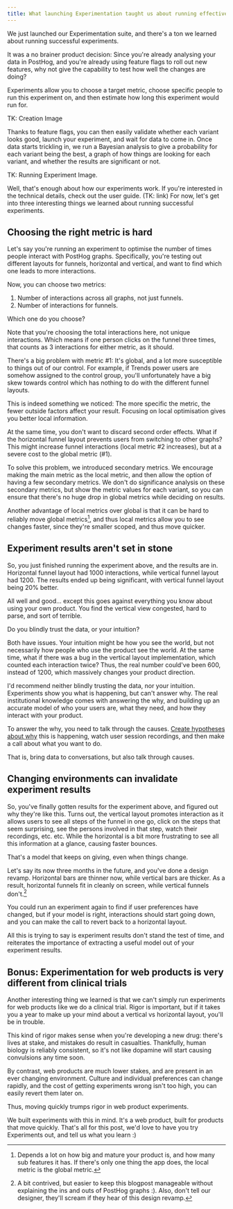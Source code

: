 ```yaml
---
title: What launching Experimentation taught us about running effective A/B tests
---
```


We just launched our Experimentation suite, and there's a ton we learned about running successful experiments.

It was a no brainer product decision: Since you're already analysing your data in PostHog, and you're already using feature flags to roll out new features, why not give the capability to test how well the changes are doing?

Experiments allow you to choose a target metric, choose specific people to run this experiment on, and then estimate how long this experiment would run for.

TK: Creation Image

Thanks to feature flags, you can then easily validate whether each variant looks good, launch your experiment, and wait for data to come in. Once data starts trickling in, we run a Bayesian analysis to give a probability for each variant being the best, a graph of how things are looking for each variant, and whether the results are significant or not.

TK: Running Experiment Image.

Well, that's enough about how our experiments work. If you're interested in the technical details, check out the user guide. (TK: link) For now, let's get into three interesting things we learned about running successful experiments.


## Choosing the right metric is hard

Let's say you're running an experiment to optimise the number of times people interact with PostHog graphs. Specifically, you're testing out different layouts for funnels, horizontal and vertical, and want to find which one leads to more interactions.

Now, you can choose two metrics:

1. Number of interactions across all graphs, not just funnels.
2. Number of interactions for funnels.

Which one do you choose?

Note that you're choosing the total interactions here, not unique interactions. Which means if one person clicks on the funnel three times, that counts as 3 interactions for either metric, as it should.

There's a big problem with metric #1: It's global, and a lot more susceptible to things out of our control. For example, if Trends power users are somehow assigned to the control group, you'll unfortunately have a big skew towards control which has nothing to do with the different funnel layouts.

This is indeed something we noticed: The more specific the metric, the fewer outside factors affect your result. Focusing on local optimisation gives you better local information.

At the same time, you don't want to discard second order effects. What if the horizontal funnel layout prevents users from switching to other graphs? This might increase funnel interactions (local metric #2 increases), but at a severe cost to the global metric (#1).

To solve this problem, we introduced secondary metrics. We encourage making the main metric as the local metric, and then allow the option of having a few secondary metrics. We don't do significance analysis on these secondary metrics, but show the metric values for each variant, so you can ensure that there's no huge drop in global metrics while deciding on results.

Another advantage of local metrics over global is that it can be hard to reliably move global metrics[^2], and thus local metrics allow you to see changes faster, since they're smaller scoped, and thus move quicker.

[^2]: Depends a lot on how big and mature your product is, and how many sub features it has. If there's only one thing the app does, the local metric is the global metric.

## Experiment results aren't set in stone

So, you just finished running the experiment above, and the results are in. Horizontal funnel layout had 1000 interactions, while vertical funnel layout had 1200. The results ended up being significant, with vertical funnel layout being 20% better.

All well and good... except this goes against everything you know about using your own product. You find the vertical view congested, hard to parse, and sort of terrible.

Do you blindly trust the data, or your intuition?

Both have issues. Your intuition might be how you see the world, but not necessarily how people who use the product see the world. At the same time, what if there was a bug in the vertical layout implementation, which counted each interaction twice? Thus, the real number could've been 600, instead of 1200, which massively changes your product direction.

I'd recommend neither blindly trusting the data, nor your intuition. Experiments show you what is happening, but can't answer why. The real institutional knowledge comes with answering the why, and building up  an accurate model of who your users are, what they need, and how they interact with your product.

To answer the why, you need to talk through the causes. [Create hypotheses about why](https://neilkakkar.com/Bayes-Theorem-Framework-for-Critical-Thinking.html) this is happening, watch user session recordings, and then make a call about what you want to do.

That is, bring data to conversations, but also talk through causes.


## Changing environments can invalidate experiment results

So, you've finally gotten results for the experiment above, and figured out why they're like this. Turns out, the vertical layout promotes interaction as it allows users to see all steps of the funnel in one go, click on the steps that seem surprising, see the persons involved in that step, watch their recordings, etc. etc. While the horizontal is a bit more frustrating to see all this information at a glance, causing faster bounces.

That's a model that keeps on giving, even when things change.

Let's say its now three months in the future, and you've done a design revamp. Horizontal bars are thinner now, while vertical bars are thicker. As a result, horizontal funnels fit in cleanly on screen, while vertical funnels don't.[^4]

You could run an experiment again to find if user preferences have changed, but if your model is right, interactions should start going down, and you can make the call to revert back to a horizontal layout.

[^4]: A bit contrived, but easier to keep this blogpost manageable without explaining the ins and outs of PostHog graphs :). Also, don't tell our designer, they'll scream if they hear of this design revamp.

All this is trying to say is experiment results don't stand the test of time, and reiterates the importance of extracting a useful model out of your experiment results.


## Bonus: Experimentation for web products is very different from clinical trials

Another interesting thing we learned is that we can't simply run experiments for web products like we do a clinical trial. Rigor is important, but if it takes you a year to make up your mind about a vertical vs horizontal layout, you'll be in trouble.

This kind of rigor makes sense when you're developing a new drug: there's lives at stake, and mistakes do result in casualties. Thankfully, human biology is reliably consistent, so it's not like dopamine will start causing convulsions any time soon.

By contrast, web products are much lower stakes, and are present in an ever changing environment. Culture and individual preferences can change rapidly, and the cost of getting experiments wrong isn't too high, you can easily revert them later on.

Thus, moving quickly trumps rigor in web product experiments.

We built experiments with this in mind. It's a web product, built for products that move quickly. That's all for this post, we'd love to have you try Experiments out, and tell us what you learn :)
